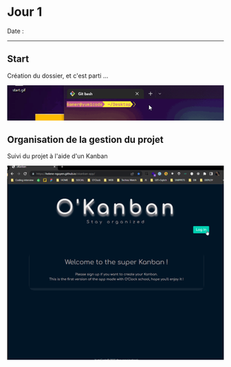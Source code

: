 # Jour 1

Date :
___

## Start

Création du dossier, et c'est parti ...

![start](../../../Images/start.gif)

## Organisation de la gestion du projet

Suivi du projet à l'aide d'un Kanban

![kanban](../../../Images/kanban.gif)